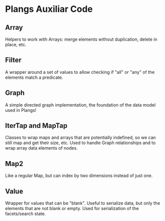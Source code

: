 # Plangs Auxiliar Code

## Array

Helpers to work with Arrays: merge elements without duplication, delete in place, etc.

## Filter

A wrapper around a set of values to allow checking if "all" or "any" of the elements match a predicate.

## Graph

A simple directed graph implementation, the foundation of the data model used in Plangs!

## IterTap and MapTap

Classes to wrap maps and arrays that are potentially indefined, so we can still map and get their size, etc.
Used to handle Graph relationships and to wrap array data elements of nodes.

## Map2

Like a regular Map, but can index by two dimensions instead of just one.

## Value

Wrapper for values that can be "blank". Useful to serialize data, but only the elements that are not blank or empty.
Used for serialization of the facets/search state.